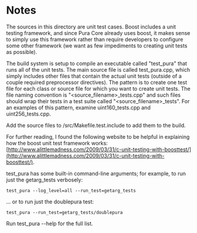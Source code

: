# Notes
The sources in this directory are unit test cases.  Boost includes a
unit testing framework, and since Pura Core already uses boost, it makes
sense to simply use this framework rather than require developers to
configure some other framework (we want as few impediments to creating
unit tests as possible).

The build system is setup to compile an executable called "test_pura"
that runs all of the unit tests.  The main source file is called
test_pura.cpp, which simply includes other files that contain the
actual unit tests (outside of a couple required preprocessor
directives).  The pattern is to create one test file for each class or
source file for which you want to create unit tests.  The file naming
convention is "<source_filename>_tests.cpp" and such files should wrap
their tests in a test suite called "<source_filename>_tests".  For an
examples of this pattern, examine uint160_tests.cpp and
uint256_tests.cpp.

Add the source files to /src/Makefile.test.include to add them to the build.

For further reading, I found the following website to be helpful in
explaining how the boost unit test framework works:
[http://www.alittlemadness.com/2009/03/31/c-unit-testing-with-boosttest/](http://www.alittlemadness.com/2009/03/31/c-unit-testing-with-boosttest/).

test_pura has some built-in command-line arguments; for
example, to run just the getarg_tests verbosely:

    test_pura --log_level=all --run_test=getarg_tests

... or to run just the doublepura test:

    test_pura --run_test=getarg_tests/doublepura

Run  test_pura --help   for the full list.

